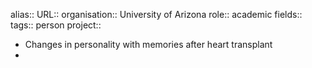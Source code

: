 alias::
URL::
organisation:: University of Arizona
role:: academic
fields:: 
tags:: person
project::
- Changes in personality with memories after heart transplant
-